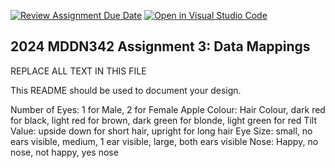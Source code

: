 [![Review Assignment Due Date](https://classroom.github.com/assets/deadline-readme-button-24ddc0f5d75046c5622901739e7c5dd533143b0c8e959d652212380cedb1ea36.svg)](https://classroom.github.com/a/HpplOQZx)
[![Open in Visual Studio Code](https://classroom.github.com/assets/open-in-vscode-718a45dd9cf7e7f842a935f5ebbe5719a5e09af4491e668f4dbf3b35d5cca122.svg)](https://classroom.github.com/online_ide?assignment_repo_id=15168973&assignment_repo_type=AssignmentRepo)
## 2024 MDDN342 Assignment 3: Data Mappings

REPLACE ALL TEXT IN THIS FILE

This README should be used to document your design.

Number of Eyes: 1 for Male, 2 for Female
Apple Colour: Hair Colour, dark red for black, light red for brown, dark green for blonde, light green for red
Tilt Value: upside down for short hair, upright for long hair
Eye Size: small, no ears visible, medium, 1 ear visible, large, both ears visible
Nose: Happy, no nose, not happy, yes nose
